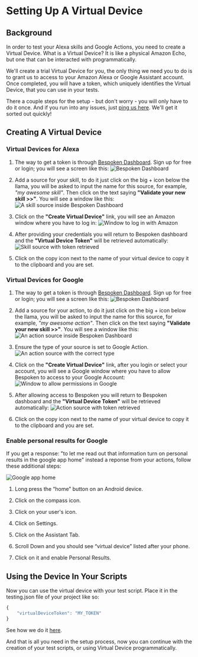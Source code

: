 <!-- ---
# Setting Up
layout: default
keywords:
comments: false

# Hero section
title: Setting Up A Virtual Device

# Micro navigation
micro_nav: true
--- -->
# Setting Up A Virtual Device
## Background
In order to test your Alexa skills and Google Actions, you need to create a Virtual Device. What is a Virtual Device? It is like a physical Amazon Echo, but one that can be interacted with programmatically.

We'll create a trial Virtual Device for you, the only thing we need you to do is to grant us to access to your Amazon Alexa or Google Assistant account. Once completed, you will have a token, which uniquely identifies the Virtual Device, that you can use in your tests.

There a couple steps for the setup - but don't worry - you will only have to do it once. And if you run into any issues, just [ping us here](https://gitter.im/bespoken/bst). We'll get it sorted out quickly!

## Creating A Virtual Device
### Virtual Devices for Alexa
1. The way to get a token is through [Bespoken Dashboard](https://apps.bespoken.io/dashboard). Sign up for free or login; you will see a screen like this:
![Bespoken Dashboard](./assets/dashboard.png "Bespoken Dashboard")

2. Add a source for your skill, to do it just click on the big + icon below the llama, you will be asked to input the name for this source, for example, *"my awesome skill"*. Then click on the text saying **"Validate your new skill >>"**. You will see a window like this:
![A skill source inside Bespoken Dashboard](./assets/source.png "New source added")

3. Click on the **"Create Virtual Device"** link, you will see an Amazon window where you have to log in:
![Window to log in with Amazon](./assets/amazonLogin.png "Giving permissions to Virtual Device")

4. After providing your credentials you will return to Bespoken dashboard and the **"Virtual Device Token"** will be retrieved automatically:
![Skill source with token retrieved](./assets/sourceWithToken.png "Token is retrieved automatically")

5. Click on the copy icon next to the name of your virtual device to copy it to the clipboard and you are set.

### Virtual Devices for Google
1. The way to get a token is through [Bespoken Dashboard](https://apps.bespoken.io/dashboard). Sign up for free or login; you will see a screen like this:
![Bespoken Dashboard](./assets/dashboard.png "Bespoken Dashboard")

2. Add a source for your action, to do it just click on the big + icon below the llama, you will be asked to input the name for this source, for example, *"my awesome action"*. Then click on the text saying **"Validate your new skill >>"**. You will see a window like this:
![An action source inside Bespoken Dashboard](./assets/source.png "New source added")

3. Ensure the type of your source is set to Google Action.
![An action source with the correct type](./assets/sourceAction.png "Type action selected")

4. Click on the **"Create Virtual Device"** link, after you login or select your account, you will see a Google window where you have to allow Bespoken to access to your Google Account:
![Window to allow permissions in Google](./assets/googlePermissions.png "Giving permissions to Virtual Device")

5. After allowing access to Bespoken you will return to Bespoken dashboard and the **"Virtual Device Token"** will be retrieved automatically:
![Action source with token retrieved](./assets/sourceForGoogleWithToken.png "Token is retrieved automatically")

6. Click on the copy icon next to the name of your virtual device to copy it to the clipboard and you are set.

### Enable personal results for Google 

If you get a response: "to let me read out that information turn on personal results in the google app home" instead a reponse from your actions, follow these additional steps:

![Google app home](./assets/enable-personal-results.gif "enable personal results")
1. Long press the “home” button on an Android device.

2. Click on the compass icon.

3. Click on your user's icon.

4. Click on Settings.

5. Click on the Assistant Tab.

6. Scroll Down and you should see “virtual device” listed after your phone.

7. Click on it and enable Personal Results.


## Using the Device In Your Scripts
Now you can use the virtual device with your test script. Place it in the testing.json file of your project like so:
``` js
{
    "virtualDeviceToken": "MY_TOKEN"
}
```

See how we do it [here](https://github.com/bespoken/virtual-device-example/blob/master/testing.json).

And that is all you need in the setup process, now you can continue with the creation of your test scripts, or using Virtual Device programmatically. 
